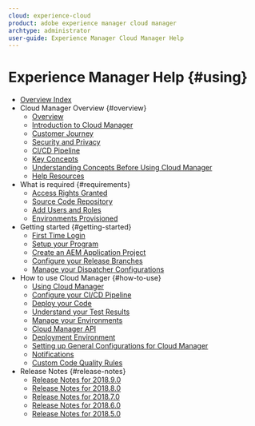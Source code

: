 ```yaml
---
cloud: experience-cloud
product: adobe experience manager cloud manager
archtype: administrator
user-guide: Experience Manager Cloud Manager Help
---
```


# Experience Manager Help {#using}

+ [Overview Index](overview-index.md)
+ Cloud Manager Overview {#overview}
  + [Overview](overview-cloud-manager.md)
  + [Introduction to Cloud Manager](introduction-to-cloud-manager.md)
  + [Customer Journey](customer-journey.md)
  + [Security and Privacy](security-and-privacy.md)
  + [CI/CD Pipeline](ci-cd-pipeline.md)
  + [Key Concepts](key-concepts.md)
  + [Understanding Concepts Before Using Cloud Manager](understanding-concepts.md)
  + [Help Resources](help-resources.md)
+ What is required {#requirements}
  + [Access Rights Granted](access-rights-granted.md)
  + [Source Code Repository](source-code-repository.md)
  + [Add Users and Roles](setting-up-users-and-roles.md)
  + [Environments Provisioned](environments-provisioned.md)
+ Getting started {#getting-started}
  + [First Time Login](first-time-login.md)
  + [Setup your Program](setting-up-program.md)
  + [Create an AEM Application Project](create-an-application-project.md)
  + [Configure your Release Branches](configure-your-release-branches.md)
  + [Manage your Dispatcher Configurations](dispatcher-configurations.md)
+ How to use Cloud Manager {#how-to-use}
  + [Using Cloud Manager](using-cloud-manager.md)
  + [Configure your CI/CD Pipeline](configuring-pipeline.md)
  + [Deploy your Code](deploying-code.md)
  + [Understand your Test Results](understand-your-test-results.md)
  + [Manage your Environments](manage-your-environment.md)
  + [Cloud Manager API](cloud-manager-api.md)
  + [Deployment Environment](deployment-environment.md)
  + [Setting up General Configurations for Cloud Manager](setting-configurations-for-cloud-manager.md)
  + [Notifications](notifications.md)
  + [Custom Code Quality Rules](custom-code-quality-rules.md)
+ Release Notes {#release-notes}
  + [Release Notes for 2018.9.0](release-notes-2018-9-0.md)
  + [Release Notes for 2018.8.0](release-notes-2018-8-0.md)
  + [Release Notes for 2018.7.0](release-notes-2018-7-0.md)
  + [Release Notes for 2018.6.0](release-notes-2018-6-0.md)
  + [Release Notes for 2018.5.0](release-notes-2018-50.md)
